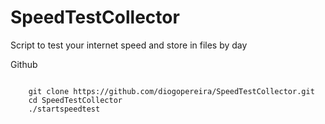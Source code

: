 # SpeedTestCollector
Script to test your internet speed and store in files by day

Github
~~~~~~

    git clone https://github.com/diogopereira/SpeedTestCollector.git
    cd SpeedTestCollector
    ./startspeedtest
